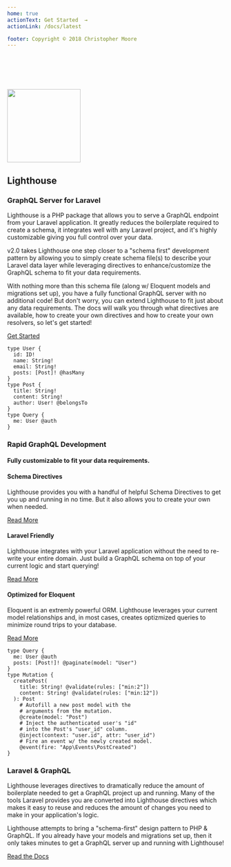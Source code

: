 ```yaml
---
home: true
actionText: Get Started  →
actionLink: /docs/latest

footer: Copyright © 2018 Christopher Moore
---
```


<div class="home-container">
  <section class="bg-purple-darkest bg-no-repeat bg-cover pb-8" style="background-image:url(bg-hero@2x.png); padding-top:80px;">
    <div class="container py-4">
      <div class="flex flex-wrap items-center py-8">
        <img src="/logo-md.svg" height="170" width="170" class="mx-auto mb-4 sm:mx-0 sm:mb-0 shadow-lg" style="border:none !important;">
        <div class="w-full md:flex-1 pl-8">
          <h2 class="text-white text-4xl font-light leading-normal mb-2">Lighthouse</h2>
          <h3 class="text-purple mb-2">GraphQL Server for Laravel</h3>
          <p class="text-sm text-white">Lighthouse is a PHP package that allows you to serve a GraphQL endpoint from
            your Laravel application. It greatly reduces the boilerplate required to create a schema, it integrates
            well with any Laravel project, and it's highly customizable giving you full control over your data.</p>
        </div>
        <div class="w-1/5"></div>
      </div>
    </div>
  </section>
  <section class="bg-white">
    <div class="container py-8">
      <div class="flex flex-wrap justify-between">
        <div class="w-full md:w-1/2 pt-8 pb-8">
          <p>v2.0 takes Lighthouse one step closer to a "schema first" development pattern by allowing you to simply
            create schema file(s) to describe your Laravel data layer while leveraging directives to enhance/customize
            the GraphQL schema to fit your data requirements.</p>
          <p>With nothing more than this schema file (along w/ Eloquent models and migrations set up), you have a fully
            functional GraphQL server with no additional code! But don't worry, you can extend Lighthouse to fit just
            about any data requirements. The docs will walk you through what directives are available, how to create
            your own directives and how to create your own resolvers, so let's get started!</p>
          <a href="/docs/latest.html" class="button mt-8">Get Started</a>
        </div>
        <div class="w-full md:w-1/3">
          <div class="md:-mt-16 shadow-md">
            <div class="shadow-md">
              <div class="gatsby-highlight">
                <pre class="language-graphql"><code class="language-graphql">type User <span class="token punctuation">{</span>
  <span class="token attr-name">id</span><span class="token punctuation">:</span> ID<span class="token operator">!</span>
  <span class="token attr-name">name</span><span class="token punctuation">:</span> String<span class="token operator">!</span>
  <span class="token attr-name">email</span><span class="token punctuation">:</span> String<span class="token operator">!</span>
  <span class="token attr-name">posts</span><span class="token punctuation">:</span> <span class="token punctuation">[</span>Post<span class="token punctuation">]</span><span class="token operator">!</span> <span class="token directive function">@hasMany</span>
<span class="token punctuation">}</span>
type Post <span class="token punctuation">{</span>
  <span class="token attr-name">title</span><span class="token punctuation">:</span> String<span class="token operator">!</span>
  <span class="token attr-name">content</span><span class="token punctuation">:</span> String<span class="token operator">!</span>
  <span class="token attr-name">author</span><span class="token punctuation">:</span> User<span class="token operator">!</span> <span class="token directive function">@belongsTo</span>
<span class="token punctuation">}</span>
type Query <span class="token punctuation">{</span>
  <span class="token attr-name">me</span><span class="token punctuation">:</span> User <span class="token directive function">@auth</span>
<span class="token punctuation">}</span>
</code></pre>
              </div>
            </div>
          </div>
        </div>
      </div>
    </div>
  </section>
  <section class="bg-grey-lightest">
    <div class="container py-16">
      <h3 class="text-center mb-4 text-2xl">Rapid GraphQL Development</h3>
      <h4 class="text-center text-lg mb-4 font-sans text-grey-dark">Fully customizable to fit your data requirements.</h4>
      <div class="flex flex-wrap pt-6">
        <div class="w-full mb-4 md:w-1/3 md:mb-0 px-4">
          <h4 class="text-purple-darkest text-xl mb-2">Schema Directives</h4>
          <p class="mb-2">Lighthouse provides you with a handful of helpful Schema Directives to get you up and running
            in no time. But it also allows you to create your own when needed.</p>
          <a href="/docs/latest.html" class="font-bold uppercase text-sm">Read More</a>
        </div>
        <div class="w-full mb-4 md:w-1/3 md:mb-0 px-4">
          <h4 class="text-purple-darkest text-xl mb-2">Laravel Friendly</h4>
          <p class="mb-2">Lighthouse integrates with your Laravel application without the need to re-write your entire
            domain. Just build a GraphQL schema on top of your current logic and start querying!</p>
          <a href="/docs/latest" class="font-bold uppercase text-sm">Read More</a>
        </div>
        <div class="w-full md:w-1/3 md:mb-0 px-4">
          <h4 class="text-purple-darkest text-xl mb-2">Optimized for Eloquent</h4>
          <p class="mb-2">Eloquent is an extremly powerful ORM. Lighthouse leverages your current model relationships
            and, in most cases, creates optizmized queries to minimize round trips to your database.</p>
          <a href="/docs/latest.html" class="font-bold uppercase text-sm">Read More</a>
        </div>
      </div>
    </div>
  </section>
  <section class="bg-white">
    <div class="container pt-16 pb-8">
      <div class="flex flex-wrap justify-between">
        <div class="w-full md:w-1/2 px-2">
          <div class="shadow-md">
            <div class="gatsby-highlight">
              <pre class="language-graphql"><code class="language-graphql">type Query <span class="token punctuation">{</span>
  <span class="token attr-name">me</span><span class="token punctuation">:</span> User <span class="token directive function">@auth</span>
  <span class="token attr-name">posts</span><span class="token punctuation">:</span> <span class="token punctuation">[</span>Post<span class="token operator">!</span><span class="token punctuation">]</span><span class="token operator">!</span> <span class="token directive function">@paginate</span><span class="token punctuation">(</span><span class="token attr-name">model</span><span class="token punctuation">:</span> <span class="token string">"User"</span><span class="token punctuation">)</span>
<span class="token punctuation">}</span>
type Mutation <span class="token punctuation">{</span>
  createPost<span class="token punctuation">(</span>
    <span class="token attr-name">title</span><span class="token punctuation">:</span> String<span class="token operator">!</span> <span class="token directive function">@validate</span><span class="token punctuation">(</span><span class="token attr-name">rules</span><span class="token punctuation">:</span> <span class="token punctuation">[</span><span class="token string">"min:2"</span><span class="token punctuation">]</span><span class="token punctuation">)</span>
    <span class="token attr-name">content</span><span class="token punctuation">:</span> String<span class="token operator">!</span> <span class="token directive function">@validate</span><span class="token punctuation">(</span><span class="token attr-name">rules</span><span class="token punctuation">:</span> <span class="token punctuation">[</span><span class="token string">"min:12"</span><span class="token punctuation">]</span><span class="token punctuation">)</span>
  <span class="token punctuation">)</span><span class="token punctuation">:</span> Post
    <span class="token comment"># Autofill a new post model with the</span>
    <span class="token comment"># arguments from the mutation.</span>
    <span class="token directive function">@create</span><span class="token punctuation">(</span><span class="token attr-name">model</span><span class="token punctuation">:</span> <span class="token string">"Post"</span><span class="token punctuation">)</span>
    <span class="token comment"># Inject the authenticated user's "id"</span>
    <span class="token comment"># into the Post's "user_id" column.</span>
    <span class="token directive function">@inject</span><span class="token punctuation">(</span><span class="token attr-name">context</span><span class="token punctuation">:</span> <span class="token string">"user.id"</span><span class="token punctuation">,</span> <span class="token attr-name">attr</span><span class="token punctuation">:</span> <span class="token string">"user_id"</span><span class="token punctuation">)</span>
    <span class="token comment"># Fire an event w/ the newly created model.</span>
    <span class="token directive function">@event</span><span class="token punctuation">(</span><span class="token attr-name">fire</span><span class="token punctuation">:</span> <span class="token string">"App\Events\PostCreated"</span><span class="token punctuation">)</span>
<span class="token punctuation">}</span>
</code></pre>
            </div>
          </div>
        </div>
        <div class="w-full md:w-1/2 pl-6 pr-2">
          <h3 class="mb-4 text-xl">Laravel &amp; GraphQL</h3>
          <p>Lighthouse leverages directives to dramatically reduce the amount of boilerplate needed to get a GraphQL
            project up and running. Many of the tools Laravel provides you are converted into Lighthouse directives
            which makes it easy to reuse and reduces the amount of changes you need to make in your application's
            logic.</p>
          <p>Lighthouse attempts to bring a "schema-first" design pattern to PHP &amp; GraphQL. If you already have
            your models and migrations set up, then it only takes minutes to get a GraphQL server up and running with
            Lighthouse!</p>
          <a href="/docs/latest.html" class="button mt-8">Read the Docs</a>
        </div>
      </div>
    </div>
  </section>
</div>
